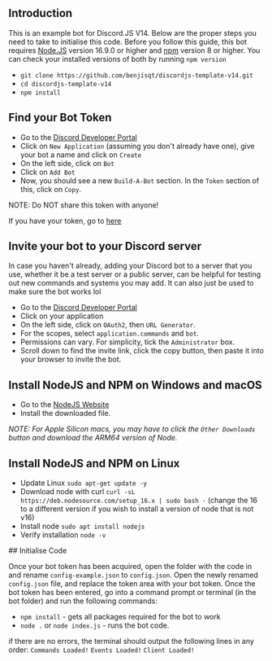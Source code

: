 ## Introduction
This is an example bot for Discord.JS V14. Below are the proper steps you need to take to initialise this code.
Before you follow this guide, this bot requires [Node.JS](https://github.com/benjisqt/discordjs-template-v14#install-nodejs-and-npm) version 16.9.0 or higher and [npm](https://github.com/benjisqt/discordjs-template-v14#install-nodejs-and-npm) version 8 or higher. You can check your installed versions of both by running `npm version`

- `git clone https://github.com/benjisqt/discordjs-template-v14.git`
- `cd discordjs-template-v14`
- `npm install`

## Find your Bot Token

- Go to the [Discord Developer Portal](https://discord.com/developers/applications)
- Click on `New Application` (assuming you don't already have one), give your bot a name and click on `Create`
- On the left side, click on `Bot`
- Click on `Add Bot`
- Now, you should see a new `Build-A-Bot` section. In the `Token` section of this, click on `Copy`.

NOTE: Do NOT share this token with anyone!

If you have your token, go to [here](https://github.com/benjisqt/discordjs-template-v14#initialise-code)

## Invite your bot to your Discord server

In case you haven't already, adding your Discord bot to a server that you use, whether it be a test server or a public server, can be helpful for testing out new commands and systems you may add.
It can also just be used to make sure the bot works lol

- Go to the [Discord Developer Portal](https://discord.com/developers/applications)
- Click on your application
- On the left side, click on `OAuth2`, then `URL Generator`.
- For the scopes, select `application.commands` and `bot`.
- Permissions can vary. For simplicity, tick the `Administrator` box.
- Scroll down to find the invite link, click the copy button, then paste it into your browser to invite the bot.

## Install NodeJS and NPM on Windows and macOS

- Go to the [NodeJS Website](https://nodejs.org)
- Install the downloaded file.

*NOTE: For Apple Silicon macs, you may have to click the `Other Downloads` button and download the ARM64 version of Node.*

## Install NodeJS and NPM on Linux

- Update Linux
  `sudo apt-get update -y`
- Download node with curl
  `curl -sL https://deb.nodesource.com/setup_16.x | sudo bash -`
  (change the 16 to a different version if you wish to install a version of node that is not v16)
- Install node
  `sudo apt install nodejs`
- Verify installation
  `node -v`

## Initialise Code

Once your bot token has been acquired, open the folder with the code in and rename `config-example.json` to `config.json`.
Open the newly renamed `config.json` file, and replace the token area with your bot token.
Once the bot token has been entered, go into a command prompt or terminal (in the bot folder) and run the following commands:

- `npm install` - gets all packages required for the bot to work
- `node .` or `node index.js` - runs the bot code.

if there are no errors, the terminal should output the following lines in any order:
`Commands Loaded!`
`Events Loaded!`
`Client Loaded!`
